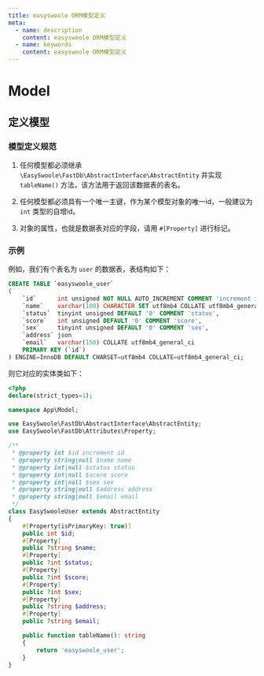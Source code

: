 ```yaml
---
title: easyswoole ORM模型定义
meta:
  - name: description
    content: easyswoole ORM模型定义
  - name: keywords
    content: easyswoole ORM模型定义
---
```


# Model

## 定义模型

### 模型定义规范

1. 任何模型都必须继承 `\EasySwoole\FastDb\AbstractInterface\AbstractEntity` 并实现 `tableName()` 方法，该方法用于返回该数据表的表名。

2. 任何模型都必须具有一个唯一主键，作为某个模型对象的唯一id，一般建议为 `int` 类型的自增id。

3. 对象的属性，也就是数据表对应的字段，请用 `#[Property]` 进行标记。

### 示例

例如，我们有个表名为 `user` 的数据表，表结构如下：

```sql
CREATE TABLE `easyswoole_user`
(
    `id`      int unsigned NOT NULL AUTO_INCREMENT COMMENT 'increment id',
    `name`    varchar(100) CHARACTER SET utf8mb4 COLLATE utf8mb4_general_ci DEFAULT NULL COMMENT 'name',
    `status`  tinyint unsigned DEFAULT '0' COMMENT 'status',
    `score`   int unsigned DEFAULT '0' COMMENT 'score',
    `sex`     tinyint unsigned DEFAULT '0' COMMENT 'sex',
    `address` json                                                          DEFAULT NULL COMMENT 'address',
    `email`   varchar(150) COLLATE utf8mb4_general_ci                       DEFAULT NULL COMMENT 'email',
    PRIMARY KEY (`id`)
) ENGINE=InnoDB DEFAULT CHARSET=utf8mb4 COLLATE=utf8mb4_general_ci;
```

则它对应的实体类如下：

```php
<?php
declare(strict_types=1);

namespace App\Model;

use EasySwoole\FastDb\AbstractInterface\AbstractEntity;
use EasySwoole\FastDb\Attributes\Property;

/**
 * @property int $id increment id
 * @property string|null $name name
 * @property int|null $status status
 * @property int|null $score score
 * @property int|null $sex sex
 * @property string|null $address address
 * @property string|null $email email
 */
class EasySwooleUser extends AbstractEntity
{
    #[Property(isPrimaryKey: true)]
    public int $id;
    #[Property]
    public ?string $name;
    #[Property]
    public ?int $status;
    #[Property]
    public ?int $score;
    #[Property]
    public ?int $sex;
    #[Property]
    public ?string $address;
    #[Property]
    public ?string $email;

    public function tableName(): string
    {
        return 'easyswoole_user';
    }
}
```
